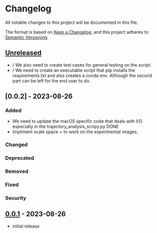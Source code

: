 # Changelog

All notable changes to this project will be documented in this file.

The format is based on [Keep a Changelog],
and this project adheres to [Semantic Versioning].

## [Unreleased]

- / We also need to create test cases for general testing on the script.
- / We need to create an executable script that pip installs the requirements.txt and also creates a conda env. Although the second part can be left for the end user to do. 


## [0.0.2] - 2023-08-26

### Added

- We need to update the macOS specific code that deals with I/O especially in the trajectory_analysis_scripy.py DONE
- Impliment scale space + to work on the experimental images. 

### Changed

### Deprecated

### Removed

### Fixed

### Security

## [0.0.1] - 2023-08-26

- initial release

<!-- Links -->
[keep a changelog]: https://keepachangelog.com/en/1.0.0/
[semantic versioning]: https://semver.org/spec/v2.0.0.html

<!-- Versions -->
[unreleased]: https://github.com/Author/Repository/compare/v0.0.2...HEAD
[0.0.1]: https://github.com/Author/Repository/releases/tag/v0.0.1

